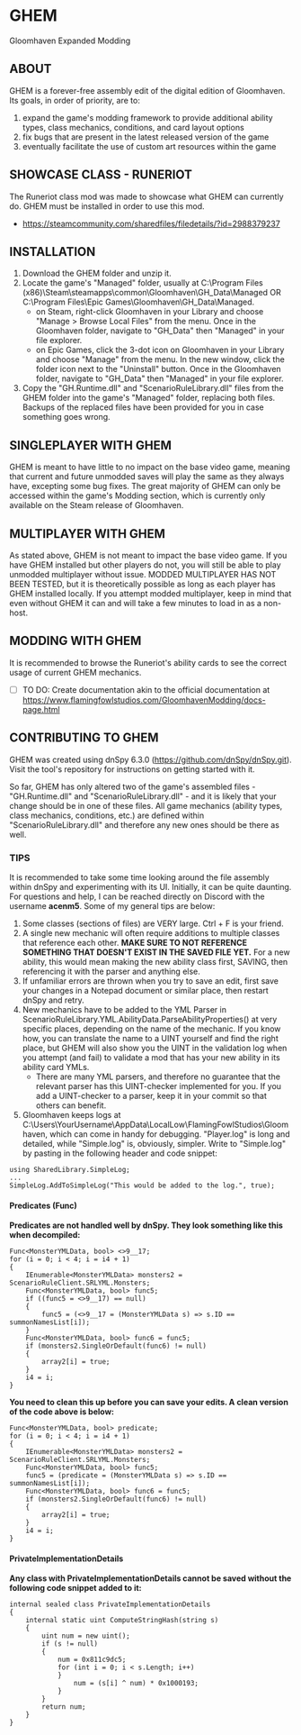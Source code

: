 # GHEM
Gloomhaven Expanded Modding

## ABOUT
GHEM is a forever-free assembly edit of the digital edition of Gloomhaven. Its goals, in order of priority, are to:
1. expand the game's modding framework to provide additional ability types, class mechanics, conditions, and card layout options
2. fix bugs that are present in the latest released version of the game
3. eventually facilitate the use of custom art resources within the game

## SHOWCASE CLASS - RUNERIOT
The Runeriot class mod was made to showcase what GHEM can currently do. GHEM must be installed in order to use this mod.
- https://steamcommunity.com/sharedfiles/filedetails/?id=2988379237

## INSTALLATION
1. Download the GHEM folder and unzip it.
2. Locate the game's "Managed" folder, usually at C:\Program Files (x86)\Steam\steamapps\common\Gloomhaven\GH_Data\Managed OR C:\Program Files\Epic Games\Gloomhaven\GH_Data\Managed.
   - on Steam, right-click Gloomhaven in your Library and choose "Manage > Browse Local Files" from the menu. Once in the Gloomhaven folder, navigate to "GH_Data" then "Managed" in your file explorer.
   - on Epic Games, click the 3-dot icon on Gloomhaven in your Library and choose "Manage" from the menu. In the new window, click the folder icon next to the "Uninstall" button. Once in the Gloomhaven folder, navigate to "GH_Data" then "Managed" in your file explorer.
3. Copy the "GH.Runtime.dll" and "ScenarioRuleLibrary.dll" files from the GHEM folder into the game's "Managed" folder, replacing both files. Backups of the replaced files have been provided for you in case something goes wrong.

## SINGLEPLAYER WITH GHEM
GHEM is meant to have little to no impact on the base video game, meaning that current and future unmodded saves will play the same as they always have, excepting some bug fixes. The great majority of GHEM can only be accessed within the game's Modding section, which is currently only available on the Steam release of Gloomhaven.

## MULTIPLAYER WITH GHEM
As stated above, GHEM is not meant to impact the base video game. If you have GHEM installed but other players do not, you will still be able to play unmodded multiplayer without issue. MODDED MULTIPLAYER HAS NOT BEEN TESTED, but it is theoretically possible as long as each player has GHEM installed locally. If you attempt modded multiplayer, keep in mind that even without GHEM it can and will take a few minutes to load in as a non-host.

## MODDING WITH GHEM
It is recommended to browse the Runeriot's ability cards to see the correct usage of current GHEM mechanics.
- [ ] TO DO: Create documentation akin to the official documentation at https://www.flamingfowlstudios.com/GloomhavenModding/docs-page.html

## CONTRIBUTING TO GHEM
GHEM was created using dnSpy 6.3.0 (https://github.com/dnSpy/dnSpy.git). Visit the tool's repository for instructions on getting started with it.

So far, GHEM has only altered two of the game's assembled files - "GH.Runtime.dll" and "ScenarioRuleLibrary.dll" - and it is likely that your change should be in one of these files. All game mechanics (ability types, class mechanics, conditions, etc.) are defined within "ScenarioRuleLibrary.dll" and therefore any new ones should be there as well.

### TIPS
It is recommended to take some time looking around the file assembly within dnSpy and experimenting with its UI. Initially, it can be quite daunting. For questions and help, I can be reached directly on Discord with the username **acenm5**. Some of my general tips are below:
1. Some classes (sections of files) are VERY large. Ctrl + F is your friend.
2. A single new mechanic will often require additions to multiple classes that reference each other. **MAKE SURE TO NOT REFERENCE SOMETHING THAT DOESN'T EXIST IN THE SAVED FILE YET.** For a new ability, this would mean making the new ability class first, SAVING, then referencing it with the parser and anything else.
3. If unfamiliar errors are thrown when you try to save an edit, first save your changes in a Notepad document or similar place, then restart dnSpy and retry.
4. New mechanics have to be added to the YML Parser in ScenarioRuleLibrary.YML.AbilityData.ParseAbilityProperties() at very specific places, depending on the name of the mechanic. If you know how, you can translate the name to a UINT yourself and find the right place, but GHEM will also show you the UINT in the validation log when you attempt (and fail) to validate a mod that has your new ability in its ability card YMLs.
   - There are many YML parsers, and therefore no guarantee that the relevant parser has this UINT-checker implemented for you. If you add a UINT-checker to a parser, keep it in your commit so that others can benefit.
5. Gloomhaven keeps logs at C:\Users\YourUsername\AppData\LocalLow\FlamingFowlStudios\Gloomhaven, which can come in handy for debugging. "Player.log" is long and detailed, while "Simple.log" is, obviously, simpler. Write to "Simple.log" by pasting in the following header and code snippet:
```
using SharedLibrary.SimpleLog;
...
SimpleLog.AddToSimpleLog("This would be added to the log.", true);
```

#### Predicates (Func)
**Predicates are not handled well by dnSpy. They look something like this when decompiled:**
```
Func<MonsterYMLData, bool> <>9__17;
for (i = 0; i < 4; i = i4 + 1)
{
    IEnumerable<MonsterYMLData> monsters2 = ScenarioRuleClient.SRLYML.Monsters;
    Func<MonsterYMLData, bool> func5;
    if ((func5 = <>9__17) == null)
    {
    	func5 = (<>9__17 = (MonsterYMLData s) => s.ID == summonNamesList[i]);
    }
    Func<MonsterYMLData, bool> func6 = func5;
    if (monsters2.SingleOrDefault(func6) != null)
    {
    	array2[i] = true;
    }
    i4 = i;
}
```

**You need to clean this up before you can save your edits. A clean version of the code above is below:**
```
Func<MonsterYMLData, bool> predicate;
for (i = 0; i < 4; i = i4 + 1)
{
    IEnumerable<MonsterYMLData> monsters2 = ScenarioRuleClient.SRLYML.Monsters;
    Func<MonsterYMLData, bool> func5;
    func5 = (predicate = (MonsterYMLData s) => s.ID == summonNamesList[i]);
    Func<MonsterYMLData, bool> func6 = func5;
    if (monsters2.SingleOrDefault(func6) != null)
    {
        array2[i] = true;
    }
    i4 = i;
}
```

#### PrivateImplementationDetails 
**Any class with PrivateImplementationDetails cannot be saved without the following code snippet added to it:**
```
internal sealed class PrivateImplementationDetails
{
    internal static uint ComputeStringHash(string s)
    {
        uint num = new uint();
        if (s != null)
        {
            num = 0x811c9dc5;
            for (int i = 0; i < s.Length; i++)
            }
                num = (s[i] ^ num) * 0x1000193;
            }
        }
        return num;
    }
}
```
